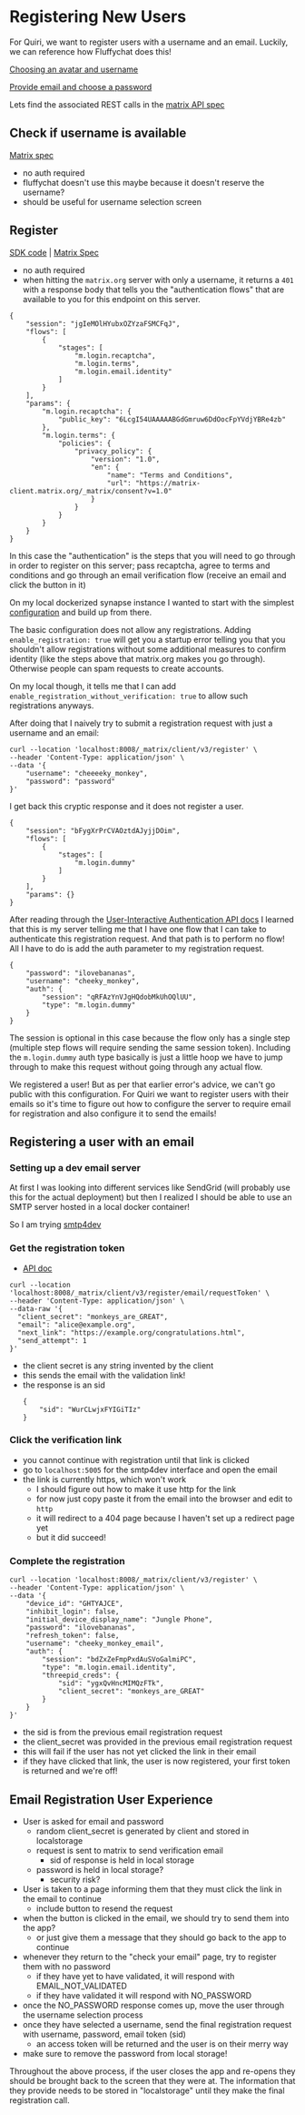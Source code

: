 # Registering New Users
For Quiri, we want to register users with a username and an email. Luckily, we can reference how Fluffychat does this!

[Choosing an avatar and username](https://gitlab.com/famedly/fluffychat/-/blob/5212d7ce4d66fd1465e851aee788ca9f4f6537b8/lib/pages/connect/connect_page.dart#L31-97)

[Provide email and choose a password](https://gitlab.com/famedly/fluffychat/-/blob/e88ce8e91cc992885a109a39270558503aaa455f/lib/pages/sign_up/signup.dart#L76-125)

Lets find the associated REST calls in the [matrix API spec](https://playground.matrix.org/#overview)

## Check if username is available
[Matrix spec](https://playground.matrix.org/#get-/_matrix/client/v3/register/available)
- no auth required
- fluffychat doesn't use this maybe because it doesn't reserve the username?
- should be useful for username selection screen


## Register
[SDK code](https://github.com/famedly/matrix-dart-sdk/blob/544888fe33a14e0610b2916b5069656a06aeb299/lib/src/client.dart#L450-L490) | [Matrix Spec](https://playground.matrix.org/#post-/_matrix/client/v3/register)
- no auth required
- when hitting the `matrix.org` server with only a username, it returns a `401` with a response body that tells you the "authentication flows" that are available to you for this endpoint on this server.
```
{
    "session": "jgIeMOlHYubxOZYzaFSMCFqJ",
    "flows": [
        {
            "stages": [
                "m.login.recaptcha",
                "m.login.terms",
                "m.login.email.identity"
            ]
        }
    ],
    "params": {
        "m.login.recaptcha": {
            "public_key": "6LcgI54UAAAAABGdGmruw6DdOocFpYVdjYBRe4zb"
        },
        "m.login.terms": {
            "policies": {
                "privacy_policy": {
                    "version": "1.0",
                    "en": {
                        "name": "Terms and Conditions",
                        "url": "https://matrix-client.matrix.org/_matrix/consent?v=1.0"
                    }
                }
            }
        }
    }
}
``` 
In this case the "authentication" is the steps that you will need to go through in order to register on this server; pass recaptcha, agree to terms and conditions and go through an email verification flow (receive an email and click the button in it)

On my local dockerized synapse instance I wanted to start with the simplest [configuration](https://matrix-org.github.io/synapse/latest/usage/configuration/config_documentation.html) and build up from there. 

The basic configuration does not allow any registrations.
Adding `enable_registration: true` will get you a startup error telling you that you shouldn't allow registrations without some additional measures to confirm identity (like the steps above that matrix.org makes you go through). Otherwise people can spam requests to create accounts.

On my local though, it tells me that I can add `enable_registration_without_verification: true` to allow such registrations anyways.

After doing that I naively try to submit a registration request with just a username and an email:
```
curl --location 'localhost:8008/_matrix/client/v3/register' \
--header 'Content-Type: application/json' \
--data '{
    "username": "cheeeeky_monkey",
    "password": "password"
}'
```
I get back this cryptic response and it does not register a user.
```
{
    "session": "bFygXrPrCVAOztdAJyjjDOim",
    "flows": [
        {
            "stages": [
                "m.login.dummy"
            ]
        }
    ],
    "params": {}
}
```

After reading through the [User-Interactive Authentication API docs](https://spec.matrix.org/v1.9/client-server-api/#user-interactive-authentication-api) I learned that this is my server telling me that I have one flow that I can take to authenticate this registration request. And that path is to perform no flow! All I have to do is add the auth parameter to my registration request.
```
{
    "password": "ilovebananas",
    "username": "cheeky_monkey",
    "auth": {
        "session": "qRFAzYnVJgHQdobMkUhOQlUU",
        "type": "m.login.dummy"
    }
}
```

The session is optional in this case because the flow only has a single step (multiple step flows will require sending the same session token). Including the `m.login.dummy` auth type basically is just a little hoop we have to jump through to make this request without going through any actual flow.

We registered a user! But as per that earlier error's advice, we can't go public with this configuration. For Quiri we want to register users with their emails so it's time to figure out how to configure the server to require email for registration and also configure it to send the emails!


## Registering a user with an email

### Setting up a dev email server
At first I was looking into different services like SendGrid (will probably use this for the actual deployment) but then I realized I should be able to use an SMTP server hosted in a local docker container!

So I am trying [smtp4dev](https://github.com/rnwood/smtp4dev)

### Get the registration token
- [API doc](https://playground.matrix.org/#post-/_matrix/client/v3/register/email/requestToken)
```
curl --location 'localhost:8008/_matrix/client/v3/register/email/requestToken' \
--header 'Content-Type: application/json' \
--data-raw '{
  "client_secret": "monkeys_are_GREAT",
  "email": "alice@example.org",
  "next_link": "https://example.org/congratulations.html",
  "send_attempt": 1
}'
```
- the client secret is any string invented by the client
- this sends the email with the validation link!
- the response is an sid
    ```
    {
        "sid": "WurCLwjxFYIGiTIz"
    }
    ```

### Click the verification link
- you cannot continue with registration until that link is clicked
- go to `localhost:5005` for the smtp4dev interface and open the email
- the link is currently https, which won't work
    - I should figure out how to make it use http for the link
    - for now just copy paste it from the email into the browser and edit to `http`
    - it will redirect to a 404 page because I haven't set up a redirect page yet
    - but it did succeed!

### Complete the registration
```
curl --location 'localhost:8008/_matrix/client/v3/register' \
--header 'Content-Type: application/json' \
--data '{
    "device_id": "GHTYAJCE",
    "inhibit_login": false,
    "initial_device_display_name": "Jungle Phone",
    "password": "ilovebananas",
    "refresh_token": false,
    "username": "cheeky_monkey_email",
    "auth": {
        "session": "bdZxZeFmpPxdAuSVoGalmiPC",
        "type": "m.login.email.identity",
        "threepid_creds": {
            "sid": "ygxQvHncMIMQzFTk",
            "client_secret": "monkeys_are_GREAT"
        }
    }
}'
```
- the sid is from the previous email registration request
- the client_secret was provided in the previous email registration request
- this will fail if the user has not yet clicked the link in their email
- if they have clicked that link, the user is now registered, your first token is returned and we're off!

## Email Registration User Experience
- User is asked for email and password
    - random client_secret is generated by client and stored in localstorage
    - request is sent to matrix to send verification email
        - sid of response is held in local storage
    - password is held in local storage?
        - security risk?
- User is taken to a page informing them that they must click the link in the email to continue
    - include button to resend the request
- when the button is clicked in the email, we should try to send them into the app?
    - or just give them a message that they should go back to the app to continue
- whenever they return to the "check your email" page, try to register them with no password
    - if they have yet to have validated, it will respond with EMAIL_NOT_VALIDATED
    - if they have validated it will respond with NO_PASSWORD
- once the NO_PASSWORD response comes up, move the user through the username selection process
- once they have selected a username, send the final registration request with username, password, email token (sid)
    - an access token will be returned and the user is on their merry way
- make sure to remove the password from local storage!

Throughout the above process, if the user closes the app and re-opens they should be brought back to the screen that they were at. The information that they provide needs to be stored in "localstorage" until they make the final registration call.
